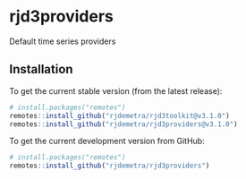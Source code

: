 # rjd3providers
Default time series providers

## Installation

To get the current stable version (from the latest release):

``` r
# install.packages("remotes")
remotes::install_github("rjdemetra/rjd3toolkit@v3.1.0")
remotes::install_github("rjdemetra/rjd3providers@v3.1.0")
```

To get the current development version from GitHub:

``` r
# install.packages("remotes")
remotes::install_github("rjdemetra/rjd3providers")
```
